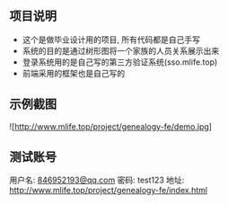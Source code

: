 ## 项目说明
* 这个是做毕业设计用的项目, 所有代码都是自己手写
* 系统的目的是通过树形图将一个家族的人员关系展示出来
* 登录系统用的是自己写的第三方验证系统(sso.mlife.top)
* 前端采用的框架也是自己写的
## 示例截图
![http://www.mlife.top/project/genealogy-fe/demo.jpg]
## 测试账号
用户名: 846952193@qq.com
密码: test123
地址: http://www.mlife.top/project/genealogy-fe/index.html